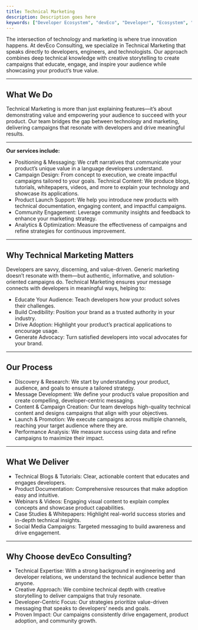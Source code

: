 ```yaml
---
title: Technical Marketing
description: Description goes here
keywords: ["Developer Ecosystem", "devEco", "Developer", "Ecosystem", "Community", "Technical Community"]
---
```


The intersection of technology and marketing is where true innovation happens. At devEco Consulting, we specialize in Technical Marketing that speaks directly to developers, engineers, and technologists. Our approach combines deep technical knowledge with creative storytelling to create campaigns that educate, engage, and inspire your audience while showcasing your product’s true value.

---

## What We Do

Technical Marketing is more than just explaining features—it’s about demonstrating value and empowering your audience to succeed with your product. Our team bridges the gap between technology and marketing, delivering campaigns that resonate with developers and drive meaningful results.

---

**Our services include:**

- Positioning & Messaging: We craft narratives that communicate your product’s unique value in a language developers understand.
- Campaign Design: From concept to execution, we create impactful campaigns tailored to your goals.
Technical Content: We produce blogs, tutorials, whitepapers, videos, and more to explain your technology and showcase its applications.
- Product Launch Support: We help you introduce new products with technical documentation, engaging content, and impactful campaigns.
- Community Engagement: Leverage community insights and feedback to enhance your marketing strategy.
- Analytics & Optimization: Measure the effectiveness of campaigns and refine strategies for continuous improvement.

---

## Why Technical Marketing Matters

Developers are savvy, discerning, and value-driven. Generic marketing doesn’t resonate with them—but authentic, informative, and solution-oriented campaigns do. Technical Marketing ensures your message connects with developers in meaningful ways, helping to:

- Educate Your Audience: Teach developers how your product solves their challenges.
- Build Credibility: Position your brand as a trusted authority in your industry.
- Drive Adoption: Highlight your product’s practical applications to encourage usage.
- Generate Advocacy: Turn satisfied developers into vocal advocates for your brand.

---

## Our Process

- Discovery & Research: We start by understanding your product, audience, and goals to ensure a tailored strategy.
- Message Development: We define your product’s value proposition and create compelling, developer-centric messaging.
- Content & Campaign Creation: Our team develops high-quality technical content and designs campaigns that align with your objectives.
- Launch & Promotion: We execute campaigns across multiple channels, reaching your target audience where they are.
- Performance Analysis: We measure success using data and refine campaigns to maximize their impact.

---

## What We Deliver

- Technical Blogs & Tutorials: Clear, actionable content that educates and engages developers.
- Product Documentation: Comprehensive resources that make adoption easy and intuitive.
- Webinars & Videos: Engaging visual content to explain complex concepts and showcase product capabilities.
- Case Studies & Whitepapers: Highlight real-world success stories and in-depth technical insights.
- Social Media Campaigns: Targeted messaging to build awareness and drive engagement.

---

## Why Choose devEco Consulting?

- Technical Expertise: With a strong background in engineering and developer relations, we understand the technical audience better than anyone.
- Creative Approach: We combine technical depth with creative storytelling to deliver campaigns that truly resonate.
- Developer-Centric Focus: Our strategies prioritize value-driven messaging that speaks to developers’ needs and goals.
- Proven Impact: Our campaigns consistently drive engagement, product adoption, and community growth.